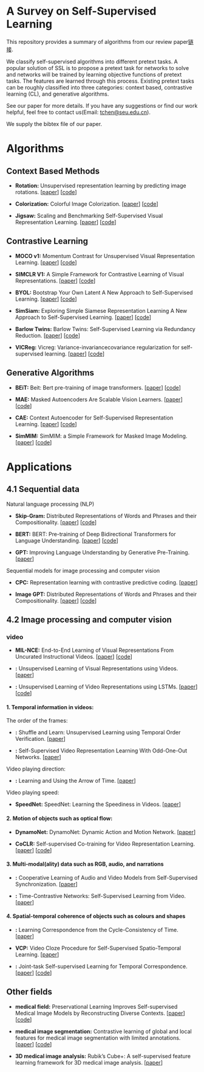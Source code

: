 # A Survey on Self-Supervised Learning
This repository provides a summary of algorithms from our review paper[链接](). 

We classify self-supervised algorithms into different pretext tasks. A popular solution of SSL is to propose a pretext task for networks to solve and networks will be trained by learning objective functions of pretext tasks. The features are learned through this process.
Existing pretext tasks can be roughly classified into three categories: context based, contrastive learning (CL), and generative algorithms.
 
See our paper for more details.
If you have any suggestions or find our work helpful, feel free to contact us(Email: tchen@seu.edu.cn). 

We supply the bibtex file of our paper.

# Algorithms
## Context Based Methods
* **Rotation:** Unsupervised representation learning by predicting image rotations.
\[[paper](https://openreview.net/forum?id=S1v4N2l0-)\]
\[[code](https://github.com/gidariss/FeatureLearningRotNet)\]

* **Colorization:** Colorful Image Colorization.
\[[paper](https://arxiv.org/abs/1603.08511)\]
\[[code](https://github.com/richzhang/colorization)\]

* **Jigsaw:** Scaling and Benchmarking Self-Supervised Visual Representation Learning.
\[[paper](https://openaccess.thecvf.com/content_ICCV_2019/papers/Goyal_Scaling_and_Benchmarking_Self-Supervised_Visual_Representation_Learning_ICCV_2019_paper.pdf)\]
\[[code](https://github.com/facebookresearch/fair_self_supervision_benchmark)\]

<!--################################################################-->
## Contrastive Learning
* **MOCO v1:** Momentum Contrast for Unsupervised Visual Representation Learning.
\[[paper](https://openaccess.thecvf.com/content_CVPR_2020/papers/He_Momentum_Contrast_for_Unsupervised_Visual_Representation_Learning_CVPR_2020_paper.pdf)\]
\[[code](https://github.com/facebookresearch/moco)\]

* **SIMCLR V1:** A Simple Framework for Contrastive Learning of Visual Representations.
\[[paper](https://arxiv.org/abs/2002.05709)\]
\[[code](https://github.com/google-research/simclr)\]

* **BYOL:** Bootstrap Your Own Latent
A New Approach to Self-Supervised Learning.
\[[paper](https://papers.nips.cc/paper/2020/file/f3ada80d5c4ee70142b17b8192b2958e-Paper.pdf)\]
\[[code](https://github.com/deepmind/deepmind-research/tree/master/byol)\]

* **SimSiam:** Exploring Simple Siamese Representation Learning
A New Approach to Self-Supervised Learning.
\[[paper](https://openaccess.thecvf.com/content/CVPR2021/papers/Chen_Exploring_Simple_Siamese_Representation_Learning_CVPR_2021_paper.pdf)\]
\[[code](https://github.com/facebookresearch/simsiam)\]

* **Barlow Twins:** Barlow Twins: Self-Supervised Learning via Redundancy Reduction.
\[[paper](https://arxiv.org/pdf/2103.03230v3.pdf)\]
\[[code](https://github.com/facebookresearch/barlowtwins)\]

* **VICReg:** Vicreg: Variance-invariancecovariance regularization for self-supervised learning.
\[[paper](https://openreview.net/forum?id=xm6YD62D1Ub)\]
\[[code](https://github.com/facebookresearch/vicreg)\]

<!--################################################################-->
## Generative Algorithms
* **BEiT:** Beit: Bert pre-training of image transformers.
\[[paper](https://openreview.net/pdf?id=p-BhZSz59o4)\]
\[[code](https://github.com/microsoft/unilm/tree/master/beit)\]

* **MAE:** Masked Autoencoders Are Scalable Vision Learners.
\[[paper](https://openaccess.thecvf.com/content/CVPR2022/papers/He_Masked_Autoencoders_Are_Scalable_Vision_Learners_CVPR_2022_paper.pdf)\]
\[[code](https://github.com/facebookresearch/mae)\]

* **CAE:** Context Autoencoder for Self-Supervised Representation Learning.
\[[paper](https://arxiv.org/pdf/2202.03026v2.pdf)\]
\[[code](https://github.com/open-mmlab/mmselfsup)\]

* **SimMIM:** SimMIM: a Simple Framework for Masked Image Modeling.
\[[paper](https://openaccess.thecvf.com/content/CVPR2022/papers/Xie_SimMIM_A_Simple_Framework_for_Masked_Image_Modeling_CVPR_2022_paper.pdf)\]
\[[code](https://github.com/microsoft/simmim)\]

# Applications
## 4.1 Sequential data
Natural language processing (NLP)
* **Skip-Gram:** Distributed Representations of Words and Phrases
and their Compositionality.
\[[paper](https://proceedings.neurips.cc/paper/2013/file/9aa42b31882ec039965f3c4923ce901b-Paper.pdf)\]
\[[code](https://github.com/graykode/nlp-tutorial)\]

* **BERT:** BERT: Pre-training of Deep Bidirectional Transformers for
Language Understanding.
\[[paper](https://aclanthology.org/N19-1423.pdf)\]
\[[code](https://github.com/google-research/bert)\]

* **GPT:** Improving Language Understanding
by Generative Pre-Training.
\[[paper](https://www.cs.ubc.ca/~amuham01/LING530/papers/radford2018improving.pdf)\]

Sequential models for image processing and computer vision
* **CPC:** Representation learning with contrastive predictive coding.
\[[paper](https://arxiv.org/pdf/1807.03748v2.pdf)\]

* **Image GPT:** Distributed Representations of Words and Phrases
and their Compositionality.
\[[paper](https://cdn.openai.com/papers/Generative_Pretraining_from_Pixels_V2.pdf)\]
\[[code](https://github.com/openai/image-gpt)\]

## 4.2 Image processing and computer vision
### video
* **MIL-NCE:** End-to-End Learning of Visual Representations From Uncurated Instructional Videos.
\[[paper](https://arxiv.org/pdf/1912.06430v4.pdf)\]
\[[code](https://github.com/antoine77340/MIL-NCE_HowTo100M)\]

* **:** Unsupervised Learning of Visual Representations using Videos.
\[[paper](https://arxiv.org/pdf/1505.00687.pdf)\]

* **:** Unsupervised Learning of Video Representations using LSTMs.
\[[paper](https://arxiv.org/pdf/1502.04681v3.pdf)\]
\[[code](https://github.com/mansimov/unsupervised-videos)\]

#### 1. Temporal information in videos:
The order of the frames:
* **:** Shuffle and Learn: Unsupervised Learning using Temporal Order Verification.
\[[paper](https://arxiv.org/pdf/1603.08561v2.pdf)\]

* **:** Self-Supervised Video Representation Learning With Odd-One-Out Networks.
\[[paper](https://arxiv.org/pdf/1611.06646v4.pdf)\]

Video playing direction:
* **:** Learning and Using the Arrow of Time.
\[[paper](https://openaccess.thecvf.com/content_cvpr_2018/papers/Wei_Learning_and_Using_CVPR_2018_paper.pdf)\]

Video playing speed:
* **SpeedNet:** SpeedNet: Learning the Speediness in Videos.
\[[paper](https://arxiv.org/pdf/2004.06130v2.pdf)\]

#### 2. Motion of objects such as optical flow:
* **DynamoNet:** DynamoNet: Dynamic Action and Motion Network.
\[[paper](https://arxiv.org/pdf/1904.11407v1.pdf)\]

* **CoCLR:** Self-supervised Co-training for Video Representation Learning.
\[[paper](https://arxiv.org/pdf/2010.09709v2.pdf)\]
\[[code](https://github.com/TengdaHan/CoCLR)\]

#### 3. Multi-modal(ality) data such as RGB, audio, and narrations
* **:** Cooperative Learning of Audio and Video Models from Self-Supervised Synchronization.
\[[paper](https://arxiv.org/pdf/1807.00230v2.pdf)\]

* **:** Time-Contrastive Networks: Self-Supervised Learning from Video.
\[[paper](https://arxiv.org/pdf/1704.06888v3.pdf)\]

#### 4. Spatial-temporal coherence of objects such as colours and shapes
* **:** Learning Correspondence from the Cycle-Consistency of Time.
\[[paper](https://arxiv.org/pdf/1903.07593v2.pdf)\]

* **VCP:** Video Cloze Procedure for Self-Supervised Spatio-Temporal Learning.
\[[paper](https://arxiv.org/pdf/2001.00294v1.pdf)\]

* **:** Joint-task Self-supervised Learning for Temporal Correspondence.
\[[paper](https://arxiv.org/pdf/1909.11895v1.pdf)\]
\[[code](https://github.com/Liusifei/UVC)\]

## Other fields
* **medical field:** Preservational Learning Improves Self-supervised Medical Image Models by Reconstructing Diverse Contexts.
\[[paper](https://arxiv.org/pdf/2109.04379v2.pdf)\]
\[[code](https://github.com/luchixiang/pcrl)\]

* **medical image segmentation:** Contrastive learning of global and local features for medical image segmentation with limited annotations.
\[[paper](https://arxiv.org/pdf/2006.10511v2.pdf)\]
\[[code](https://github.com/krishnabits001/domain_specific_cl)\]

* **3D medical image analysis:** Rubik’s Cube+: A self-supervised feature learning framework for 3D medical image analysis.
\[[paper](https://www.sciencedirect.com/science/article/abs/pii/S1361841520301109)\]


